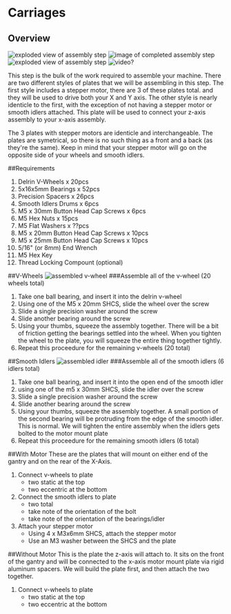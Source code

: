 # Carriages
## Overview
![exploded view of assembly step](http://placehold.it/200x200)  ![image of completed assembly step](http://placehold.it/200x200) ![exploded view of assembly step](http://placehold.it/200x200) ![video?](http://placehold.it/200x200)

This step is the bulk of the work required to assemble your machine. There are two different styles of plates that we will be assembling in this step. The first style includes a stepper motor, there are 3 of these plates total. and they will be used to drive both your X and Y axis. The other style is nearly identicle to the first, with the exception of not having a stepper motor or smooth idlers attached. This plate will be used to connect your z-axis assembly to your x-axis assembly. 

The 3 plates with stepper motors are identicle and interchangeable. The plates are symetrical, so there is no such thing as a front and a back (as they're the same). Keep in mind that your stepper motor will go on the opposite side of your wheels and smooth idlers.

##Requirements
1. Delrin V-Wheels x 20pcs
1. 5x16x5mm Bearings x 52pcs
1. Precision Spacers x 26pcs
1. Smooth Idlers Drums x 6pcs
1. M5 x 30mm Button Head Cap Screws x 6pcs
1. M5 Hex Nuts x 15pcs
1. M5 Flat Washers x ??pcs
1. M5 x 20mm Button Head Cap Screws x 10pcs
1. M5 x 25mm Button Head Cap Screws x 10pcs
1. 5/16" (or 8mm) End Wrench
1. M5 Hex Key
1. Thread Locking Compount (optional)

##V-Wheels
![assembled v-wheel](http://placehold.it/400x400)
###Assemble all of the v-wheel (20 wheels total)
1. Take one ball bearing, and insert it into the delrin v-wheel
2. Using one of the M5 x 20mm SHCS, slide the wheel over the screw
3. Slide a single precision washer around the screw
4. Slide another bearing around the screw
5. Using your thumbs, squeeze the assembly together. There will be a bit of friction getting the bearings settled into the wheel. When you tighten the wheel to the plate, you will squeeze the entire thing together tightly.
6. Repeat this proceedure for the remaining v-wheels (20 total)

##Smooth Idlers
![assembled idler](http://placehold.it/400x400)
###Assemble all of the smooth idlers (6 idlers total)
1. Take one ball bearing, and insert it into the open end of the smooth idler
2. using one of the m5 x 30mm SHCS, slide the idler over the screw
3. Slide a single precision washer around the screw
4. Slide another bearing around the screw
5. Using your thumbs, squeeze the assembly together. A small portion of the second bearing will be protruding from the edge of the smooth idler. This is normal. We will tighten the entire assembly when the idlers gets bolted to the motor mount plate
6. Repeat this proceedure for the remaining smooth idlers (6 total)


##With Motor
These are the plates that will mount on either end of the gantry and on the rear of the X-Axis.
1. Connect v-wheels to plate
	- two static at the top
	- two eccentric at the bottom
2. Connect the smooth idlers to plate
	- two total
	- take note of the orientation of the bolt
	- take note of the orientation of the bearings/idler
3. Attach your stepper motor
	- Using 4 x M3x6mm SHCS, attach the stepper motor
	- Use an M3 washer between the SHCS and the plate


##Without Motor
This is the plate the z-axis will attach to. It sits on the front of the gantry and will be connected to the x-axis motor mount plate via rigid aluminum spacers. We will build the plate first, and then attach the two together.
1. Connect v-wheels to plate
	- two static at the top
	- two eccentric at the bottom
